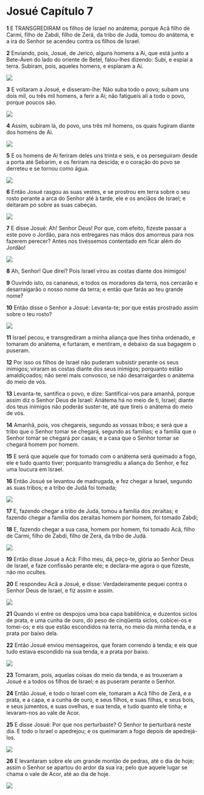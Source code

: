 # Josué Capítulo 7

**1** 	E TRANSGREDIRAM os filhos de Israel no anátema; porque Acã filho de Carmi, filho de Zabdi, filho de Zerá, da tribo de Judá, tomou do anátema, e a ira do Senhor se acendeu contra os filhos de Israel.

**2** 	Enviando, pois, Josué, de Jericó, alguns homens a Ai, que está junto a Bete-Áven do lado do oriente de Betel, falou-lhes dizendo: Subi, e espiai a terra. Subiram, pois, aqueles homens, e espiaram a Ai.

![](../Images/SweetPublishing/6-7-8.jpg) 

**3** 	E voltaram a Josué, e disseram-lhe: Não suba todo o povo; subam uns dois mil, ou três mil homens, a ferir a Ai; não fatigueis ali a todo o povo, porque poucos são.

![](../Images/SweetPublishing/6-7-11.jpg) 

**4** 	Assim, subiram lá, do povo, uns três mil homens, os quais fugiram diante dos homens de Ai.

![](../Images/SweetPublishing/6-7-9.jpg) 

**5** 	E os homens de Ai feriram deles uns trinta e seis, e os perseguiram desde a porta até Sebarim, e os feriram na descida; e o coração do povo se derreteu e se tornou como água.

![](../Images/SweetPublishing/6-7-12.jpg) 

**6** 	Então Josué rasgou as suas vestes, e se prostrou em terra sobre o seu rosto perante a arca do Senhor até à tarde, ele e os anciãos de Israel; e deitaram pó sobre as suas cabeças.

![](../Images/SweetPublishing/6-7-13.jpg) 

**7** 	E disse Josué: Ah! Senhor Deus! Por que, com efeito, fizeste passar a este povo o Jordão, para nos entregares nas mãos dos amorreus para nos fazerem perecer? Antes nos tivéssemos contentado em ficar além do Jordão!

![](../Images/SweetPublishing/6-7-1.jpg) 

**8** 	Ah, Senhor! Que direi? Pois Israel virou as costas diante dos inimigos!

**9** 	Ouvindo isto, os cananeus, e todos os moradores da terra, nos cercarão e desarraigarão o nosso nome da terra; e então que farás ao teu grande nome?

**10** 	Então disse o Senhor a Josué: Levanta-te; por que estás prostrado assim sobre o teu rosto?

![](../Images/SweetPublishing/6-7-2.jpg) 

**11** 	Israel pecou, e transgrediram a minha aliança que lhes tinha ordenado, e tomaram do anátema, e furtaram, e mentiram, e debaixo da sua bagagem o puseram.

**12** 	Por isso os filhos de Israel não puderam subsistir perante os seus inimigos; viraram as costas diante dos seus inimigos; porquanto estão amaldiçoados; não serei mais convosco, se não desarraigardes o anátema do meio de vós.

**13** 	Levanta-te, santifica o povo, e dize: Santificai-vos para amanhã, porque assim diz o Senhor Deus de Israel: Anátema há no meio de ti, Israel; diante dos teus inimigos não poderás suster-te, até que tireis o anátema do meio de vós.

**14** 	Amanhã, pois, vos chegareis, segundo as vossas tribos; e será que a tribo que o Senhor tomar se chegará, segundo as famílias; e a família que o Senhor tomar se chegará por casas; e a casa que o Senhor tomar se chegará homem por homem.

**15** 	E será que aquele que for tomado com o anátema será queimado a fogo, ele e tudo quanto tiver; porquanto transgrediu a aliança do Senhor, e fez uma loucura em Israel.

**16** 	Então Josué se levantou de madrugada, e fez chegar a Israel, segundo as suas tribos; e a tribo de Judá foi tomada;

![](../Images/SweetPublishing/6-7-3.jpg) 

**17** 	E, fazendo chegar a tribo de Judá, tomou a família dos zeraítas; e fazendo chegar a família dos zeraítas homem por homem, foi tomado Zabdi;

**18** 	E, fazendo chegar a sua casa, homem por homem, foi tomado Acã, filho de Carmi, filho de Zabdi, filho de Zerá, da tribo de Judá.

![](../Images/SweetPublishing/6-7-4.jpg) 

**19** 	Então disse Josué a Acã: Filho meu, dá, peço-te, glória ao Senhor Deus de Israel, e faze confissão perante ele; e declara-me agora o que fizeste, não mo ocultes.

**20** 	E respondeu Acã a Josué, e disse: Verdadeiramente pequei contra o Senhor Deus de Israel, e fiz assim e assim.

![](../Images/SweetPublishing/6-7-5.jpg) 

**21** 	Quando vi entre os despojos uma boa capa babilônica, e duzentos siclos de prata, e uma cunha de ouro, do peso de cinqüenta siclos, cobicei-os e tomei-os; e eis que estão escondidos na terra, no meio da minha tenda, e a prata por baixo dela.

**22** 	Então Josué enviou mensageiros, que foram correndo à tenda; e eis que tudo estava escondido na sua tenda, e a prata por baixo.

![](../Images/SweetPublishing/6-7-6.jpg) 

**23** 	Tomaram, pois, aquelas coisas do meio da tenda, e as trouxeram a Josué e a todos os filhos de Israel; e as puseram perante o Senhor.

**24** 	Então Josué, e todo o Israel com ele, tomaram a Acã filho de Zerá, e a prata, e a capa, e a cunha de ouro, e seus filhos, e suas filhas, e seus bois, e seus jumentos, e suas ovelhas, e sua tenda, e tudo quanto ele tinha; e levaram-nos ao vale de Acor.

**25** 	E disse Josué: Por que nos perturbaste? O Senhor te perturbará neste dia. E todo o Israel o apedrejou; e os queimaram a fogo depois de apedrejá-los.

![](../Images/SweetPublishing/6-7-7.jpg) 

**26** 	E levantaram sobre ele um grande montão de pedras, até o dia de hoje; assim o Senhor se apartou do ardor da sua ira; pelo que aquele lugar se chama o vale de Acor, até ao dia de hoje.

![](../Images/SweetPublishing/6-4-5.jpg) 

